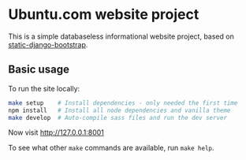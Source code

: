Ubuntu.com website project
===

This is a simple databaseless informational website project, based on
[static-django-bootstrap](https://github.com/ubuntudesign/static-django-bootstrap).

Basic usage
---

To run the site locally:

``` bash
make setup    # Install dependencies - only needed the first time
npm install   # Install all node dependencies and vanilla theme
make develop  # Auto-compile sass files and run the dev server
```

Now visit <http://127.0.0.1:8001>

To see what other `make` commands are available, run `make help`.
